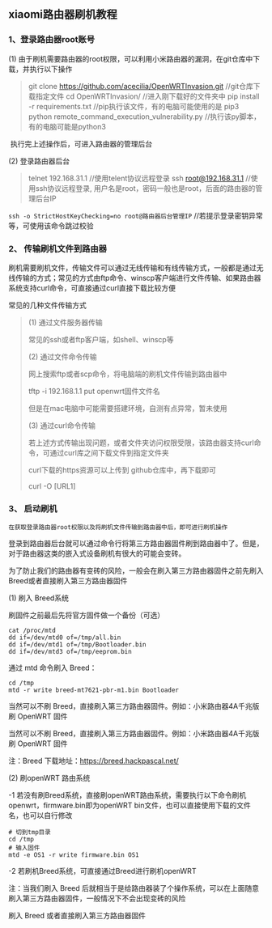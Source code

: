 ## xiaomi路由器刷机教程

### 1、登录路由器root账号

(1) 由于刷机需要路由器的root权限，可以利用小米路由器的漏洞，在git仓库中下载，并执行以下操作

> git clone https://github.com/acecilia/OpenWRTInvasion.git      //git仓库下载指定文件
> cd OpenWRTInvasion/																	  //进入刚下载好的文件夹中
> pip install -r requirements.txt												 		//pip执行该文件，有的电脑可能使用的是 pip3
> python remote_command_execution_vulnerability.py              //执行该py脚本， 有的电脑可能是python3

​	执行完上述操作后，可进入路由器的管理后台

(2) 登录路由器后台

> telnet 192.168.31.1                    //使用telent协议远程登录
> ssh root@192.168.31.1             //使用ssh协议远程登录, 用户名是root，密码一般也是root，后面的路由器的管理后台IP

`ssh -o StrictHostKeyChecking=no root@路由器后台管理IP`    //若提示登录密钥异常等，可使用该命令跳过校验

### 2、 传输刷机文件到路由器

刷机需要刷机文件，传输文件可以通过无线传输和有线传输方式，一般都是通过无线传输的方式；常见的方式由ftp命令、winscp客户端进行文件传输、如果路由器系统支持curl命令，可直接通过curl直接下载比较方便

常见的几种文件传输方式
> (1) 通过文件服务器传输 
>
> 常见的ssh或者ftp客户端，如shell、winscp等
>
> (2) 通过文件命令传输
>
> 网上搜索ftp或者scp命令，将电脑端的刷机文件传输到路由器中
>
> tftp -i 192.168.1.1 put openwrt固件文件名
>
> 但是在mac电脑中可能需要搭建环境，自测有点异常，暂未使用
>
> (3) 通过curl命令传输
>
> 若上述方式传输出现问题，或者文件夹访问权限受限，该路由器支持curl命令，可通过curl库之间下载文件到指定文件夹
>
> curl下载的https资源可以上传到 github仓库中，再下载即可
>
> curl -O [URL1]

### 3、 启动刷机

`在获取登录路由器root权限以及将刷机文件传输到路由器中后，即可进行刷机操作`

登录到路由器后台就可以通过命令行将第三方路由器固件刷到路由器中了。但是，对于路由器这类的嵌入式设备刷机有很大的可能会变砖。

为了防止我们的路由器有变砖的风险，一般会在刷入第三方路由器固件之前先刷入 Breed或者直接刷入第三方路由器固件

(1) 刷入 Breed系统

刷固件之前最后先将官方固件做一个备份（可选）

```
cat /proc/mtd
dd if=/dev/mtd0 of=/tmp/all.bin
dd if=/dev/mtd1 of=/tmp/Bootloader.bin
dd if=/dev/mtd3 of=/tmp/eeprom.bin
```

通过 mtd 命令刷入 Breed：

```
cd /tmp
mtd -r write breed-mt7621-pbr-m1.bin Bootloader
```

当然可以不刷 Breed，直接刷入第三方路由器固件。例如：小米路由器4A千兆版刷 OpenWRT 固件

当然可以不刷 Breed，直接刷入第三方路由器固件。例如：小米路由器4A千兆版刷 OpenWRT 固件

注：Breed 下载地址：https://breed.hackpascal.net/

(2) 刷openWRT 路由系统

-1 若没有刷Breed系统，直接刷openWRT路由系统，需要执行以下命令刷机openwrt，firmware.bin即为openWRT bin文件，也可以直接使用下载的文件名，也可以自行修改

```
# 切到tmp目录
cd /tmp
# 输入固件
mtd -e OS1 -r write firmware.bin OS1
```

-2 若刷机Breed系统，可直接通过Breed进行刷机openWRT

注：当我们刷入 Breed 后就相当于是给路由器装了个操作系统，可以在上面随意刷入第三方路由器固件，一般情况下不会出现变砖的风险

刷入 Breed 或者直接刷入第三方路由器固件





